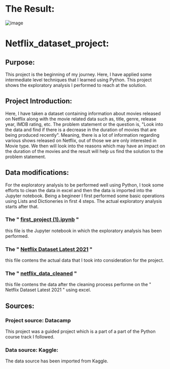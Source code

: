 # The Result:
![image](https://github.com/nikhilkhawase/NIKhil_khawase_projects/assets/108681269/4817aefa-2cc5-4c8e-b2ac-24182a0ae81c)


# Netflix_dataset_project:

## Purpose:
This project is the beginning of my journey. Here, I have applied some intermediate level techniques that I learned using Python. This project shows the exploratory analysis I performed to reach at the solution.

## Project Introduction:
Here, I have taken a dataset containing information about movies released on Netflix along with the movie related data such as, title, genre, release year, IMDB rating, etc. The problem statement or the question is, "Look into the data and find if there is a decrease in the duration of movies that are being produced recently". Meaning, there is a lot of information regarding various shows released on Netflix, out of those we are only interested in Movie type. We then will look into the reasons which may have an impact on the duration of the movies and the result will help us find the solution to the problem statement.

## Data modifications:
For the exploratory analysis to be performed well using Python, I took some efforts to clean the data in excel and then the data is imported into the Jupyter notebook. Being a begineer I first performed some basic operations using Lists and Dictioneries in first 4 steps. The actual exploratory analysis starts after that.

### The " [first_project (1).ipynb](https://github.com/nikhilkhawase/NIKhil_khawase_projects/blob/main/first_project%20(1).ipynb) " 
this file is the Jupyter notebook in which the exploratory analysis has been performed.
### The " [Netflix Dataset Latest 2021](https://github.com/nikhilkhawase/NIKhil_khawase_projects/blob/main/Netflix%20Dataset%20Latest%202021.xlsx) " 
this file contens the actual data that I took into consideration for the project.
### The " [netflix_data_cleaned](https://github.com/nikhilkhawase/NIKhil_khawase_projects/blob/main/netflix_data_cleaned.csv) " 
this file contens the data after the cleaning process performe on the " Netflix Dataset Latest 2021 " using excel.

## Sources:
### Project source: Datacamp 
This project was a guided project which is a part of a part of the Python course track I followed.

### Data source: Kaggle:
The data source has been imported from Kaggle.
